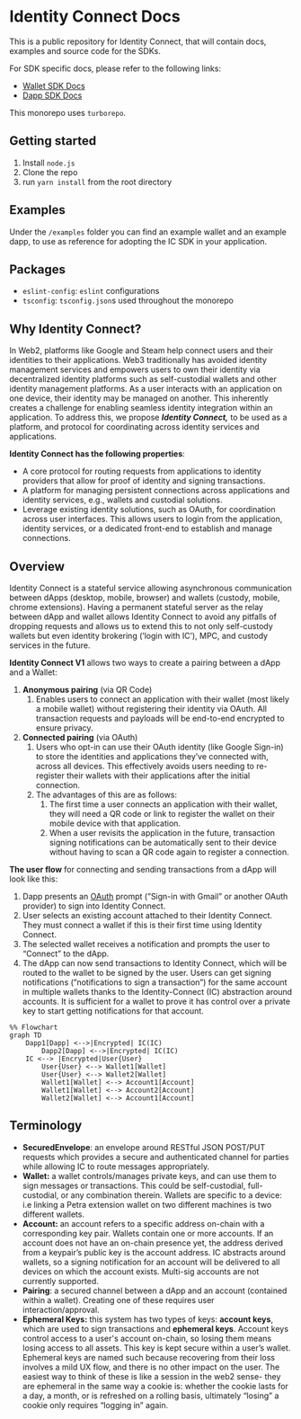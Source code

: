 # Identity Connect Docs

This is a public repository for Identity Connect, that will contain docs, examples and source code for the SDKs.

For SDK specific docs, please refer to the following links:

- [Wallet SDK Docs](packages/wallet-sdk/DOCS.md)
- [Dapp SDK Docs](packages/dapp-sdk/DOCS.md)
  
This monorepo uses `turborepo`.

## Getting started

1. Install `node.js`
2. Clone the repo
3. run `yarn install` from the root directory

## Examples

Under the `/examples` folder you can find an example wallet and an example dapp, to use as reference
for adopting the IC SDK in your application.

## Packages

- `eslint-config`: `eslint` configurations
- `tsconfig`: `tsconfig.json`s used throughout the monorepo

## Why Identity Connect?

In Web2, platforms like Google and Steam help connect users and their identities to their applications. Web3 traditionally has avoided identity management services and empowers users to own their identity via decentralized identity platforms such as self-custodial wallets and other identity management platforms. As a user interacts with an application on one device, their identity may be managed on another. This inherently creates a challenge for enabling seamless identity integration within an application. To address this, we propose ************************************Identity Connect*******************,***************** to be used as a platform, and protocol for coordinating across identity services and applications.

**Identity Connect has the following properties**:

- A core protocol for routing requests from applications to identity providers that allow for proof of identity and signing transactions.
- A platform for managing persistent connections across applications and identity services, e.g., wallets and custodial solutions.
- Leverage existing identity solutions, such as OAuth, for coordination across user interfaces. This allows users to login from the application, identity services, or a dedicated front-end to establish and manage connections.

## Overview

Identity Connect is a stateful service allowing asynchronous communication between dApps (desktop, mobile, browser) and wallets (custody, mobile, chrome extensions). Having a permanent stateful server as the relay between dApp and wallet allows Identity Connect to avoid any pitfalls of dropping requests and allows us to extend this to not only self-custody wallets but even identity brokering (’login with IC’), MPC, and custody services in the future.

**Identity Connect V1** allows two ways to create a pairing between a dApp and a Wallet:

1. **Anonymous pairing** (via QR Code)
    1. Enables users to connect an application with their wallet (most likely a mobile wallet) without registering their identity via OAuth. All transaction requests and payloads will be end-to-end encrypted to ensure privacy.
2. **Connected pairing** (via OAuth)
    1. Users who opt-in can use their OAuth identity (like Google Sign-in) to store the identities and applications they’ve connected with, across all devices. This effectively avoids users needing to re-register their wallets with their applications after the initial connection.
    2. The advantages of this are as follows:
        1. The first time a user connects an application with their wallet, they will need a QR code or link to register the wallet on their mobile device with that application. 
        2. When a user revisits the application in the future, transaction signing notifications can be automatically sent to their device without having to scan a QR code again to register a connection.

**The user flow** for connecting and sending transactions from a dApp will look like this:

1. Dapp presents an [OAuth](https://en.wikipedia.org/wiki/OAuth) prompt (”Sign-in with Gmail” or another OAuth provider) to sign into Identity Connect.
2. User selects an existing account attached to their Identity Connect. They must connect a wallet if this is their first time using Identity Connect.
3. The selected wallet receives a notification and prompts the user to “Connect” to the dApp.
4. The dApp can now send transactions to Identity Connect, which will be routed to the wallet to be signed by the user. Users can get signing notifications (”notifications to sign a transaction”) for the same account in multiple wallets thanks to the Identity-Connect (IC) abstraction around accounts. It is sufficient for a wallet to prove it has control over a private key to start getting notifications for that account.

```mermaid
%% Flowchart
graph TD
    Dapp1[Dapp] <-->|Encrypted| IC(IC)
		Dapp2[Dapp] <-->|Encrypted| IC(IC)
    IC <--> |Encrypted|User{User}
		User{User} <--> Wallet1[Wallet]
		User{User} <--> Wallet2[Wallet]
		Wallet1[Wallet] <--> Account1[Account]
		Wallet1[Wallet] <--> Account2[Account]
		Wallet2[Wallet] <--> Account1[Account]
```

## Terminology

- **SecuredEnvelope**: an envelope around RESTful JSON POST/PUT requests which provides a secure and authenticated channel for parties while allowing IC to route messages appropriately.
- ****************Wallet:**************** a wallet controls/manages private keys, and can use them to sign messages or transactions. This could be self-custodial, full-custodial, or any combination therein. Wallets are specific to a device: i.e linking a Petra extension wallet on two different machines is two different wallets.
- **Account:** an account refers to a specific address on-chain with a corresponding key pair. Wallets contain one or more accounts. If an account does not have an on-chain presence yet, the address derived from a keypair’s public key is the account address. IC abstracts around wallets, so a signing notification for an account will be delivered to all devices on which the account exists. Multi-sig accounts are not currently supported.
- **************Pairing**************: a secured channel between a dApp and an account (contained within a wallet). Creating one of these requires user interaction/approval.
- **Ephemeral Keys:** this system has two types of keys: **account keys**, which are used to sign transactions and **ephemeral keys**. Account keys control access to a user's account on-chain, so losing them means losing access to all assets. This key is kept secure within a user’s wallet. Ephemeral keys are named such because recovering from their loss involves a mild UX flow, and there is no other impact on the user. The easiest way to think of these is like a session in the web2 sense- they are ephemeral in the same way a cookie is: whether the cookie lasts for a day, a month, or is refreshed on a rolling basis, ultimately “losing” a cookie only requires “logging in” again.
